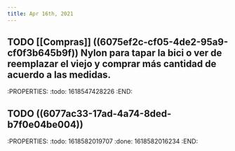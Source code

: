 ```yaml
---
title: Apr 16th, 2021
---
```


## TODO [[Compras]] ((6075ef2c-cf05-4de2-95a9-cf0f3b645b9f)) Nylon para tapar la bici o ver de reemplazar el viejo y comprar más cantidad de acuerdo a las medidas.
:PROPERTIES:
:todo: 1618547428226
:END:
## TODO ((6077ac33-17ad-4a74-8ded-b7f0e04be004))
:PROPERTIES:
:todo: 1618582019707
:done: 1618582016234
:END:

